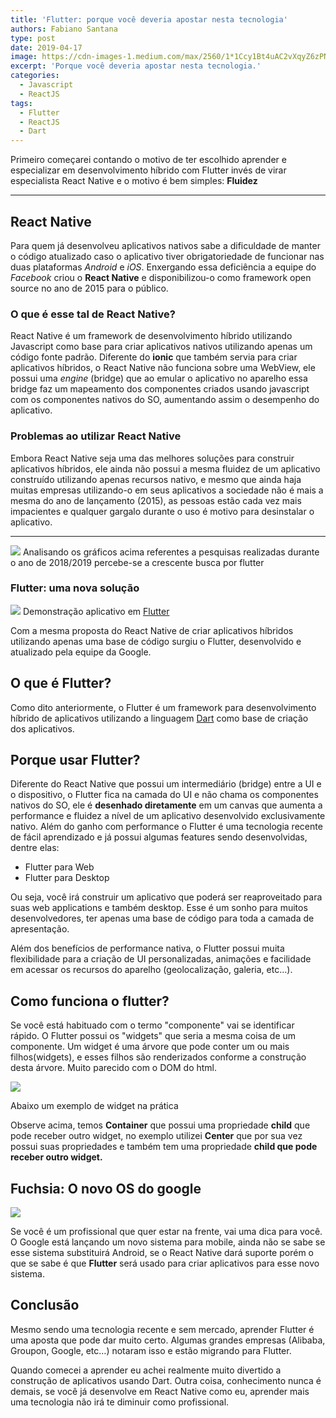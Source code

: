 ```yaml
---
title: 'Flutter: porque você deveria apostar nesta tecnologia'
authors: Fabiano Santana
type: post
date: 2019-04-17
image: https://cdn-images-1.medium.com/max/2560/1*1Ccy1Bt4uAC2vXqyZ6zPNQ.png
excerpt: 'Porque você deveria apostar nesta tecnologia.'
categories:
  - Javascript
  - ReactJS
tags:
  - Flutter
  - ReactJS
  - Dart
---
```


Primeiro começarei contando o motivo de ter escolhido aprender e especializar em desenvolvimento híbrido com Flutter invés de virar especialista React Native e o motivo é bem simples: **Fluidez**

*****

## React Native

Para quem já desenvolveu aplicativos nativos sabe a dificuldade de manter o código atualizado caso o aplicativo tiver obrigatoriedade de funcionar nas duas plataformas *Android* e *iOS*. Enxergando essa deficiência a equipe do *Facebook* criou o **React Native** e disponibilizou-o como framework open source no ano de 2015 para o público.

### O que é esse tal de React Native?

React Native é um framework de desenvolvimento híbrido utilizando Javascript como base para criar aplicativos nativos utilizando apenas um código fonte padrão. Diferente do **ionic** que também servia para criar aplicativos híbridos, o React Native não funciona sobre uma WebView, ele possui uma *engine* (bridge) que ao emular o aplicativo no aparelho essa bridge faz um mapeamento dos componentes criados usando javascript com os componentes nativos do SO, aumentando assim o desempenho do aplicativo.

### Problemas ao utilizar React Native

Embora React Native seja uma das melhores soluções para construir aplicativos híbridos, ele ainda não possui a mesma fluidez de um aplicativo construído utilizando apenas recursos nativo, e mesmo que ainda haja muitas empresas utilizando-o em seus aplicativos a sociedade não é mais a mesma do ano de lançamento (2015), as pessoas estão cada vez mais impacientes e qualquer gargalo durante o uso é motivo para desinstalar o aplicativo.

*****

![](https://cdn-images-1.medium.com/max/800/1*k_aQA6TG9rrqu8gz0drG9g.png)
<span class="figcaption_hack">Analisando os gráficos acima referentes a pesquisas realizadas durante o ano de 2018/2019 percebe-se a crescente busca por flutter</span>

### Flutter: uma nova solução

![](https://cdn-images-1.medium.com/max/600/1*42zsz13tv08yERlHsZCdOw.gif)
<span class="figcaption_hack">Demonstração aplicativo em [Flutter](https://flutter.dev/)</span>

Com a mesma proposta do React Native de criar aplicativos híbridos utilizando apenas uma base de código surgiu o Flutter, desenvolvido e atualizado pela equipe da Google.

## O que é Flutter?

Como dito anteriormente, o Flutter é um framework para desenvolvimento híbrido de aplicativos utilizando a linguagem [Dart](https://www.dartlang.org/) como base de criação dos aplicativos.

## Porque usar Flutter?

Diferente do React Native que possui um intermediário (bridge) entre a UI e o dispositivo, o Flutter fica na camada do UI e não chama os componentes nativos do SO, ele é **desenhado diretamente** em um canvas que aumenta a performance e fluidez a nível de um aplicativo desenvolvido exclusivamente nativo. Além do ganho com performance o Flutter é uma tecnologia recente de fácil aprendizado e já possui algumas features sendo desenvolvidas, dentre elas:

* Flutter para Web
* Flutter para Desktop

Ou seja, você irá construir um aplicativo que poderá ser reaproveitado para suas web applications e também desktop. Esse é um sonho para muitos desenvolvedores, ter apenas uma base de código para toda a camada de apresentação.

Além dos benefícios de performance nativa, o Flutter possui muita flexibilidade para a criação de UI personalizadas, animações e facilidade em acessar os recursos do aparelho (geolocalização, galeria, etc…).

## Como funciona o flutter?

Se você está habituado com o termo "componente" vai se identificar rápido. O Flutter possui os "widgets" que seria a mesma coisa de um componente. Um widget é uma árvore que pode conter um ou mais filhos(widgets), e esses filhos são renderizados conforme a construção desta árvore. Muito parecido com o DOM do html.

![](https://cdn-images-1.medium.com/max/800/1*j49HIY0az28VWMDrmUu9eg.png)

Abaixo um exemplo de widget na prática

<script src="https://gist.github.com/fabianosanttana/dade0549cbcbfaf1b5ce0351f9f5cb4d.js"></script>

Observe acima, temos **Container** que possui uma propriedade **child** que pode receber outro widget, no exemplo utilizei **Center** que por sua vez possui suas propriedades e também tem uma propriedade **child **que pode receber outro widget**.**

## Fuchsia: O novo OS do google

![](https://cdn-images-1.medium.com/max/800/1*2af3pcH8Ue-uTLkJoEElAw.jpeg)

Se você é um profissional que quer estar na frente, vai uma dica para você. O Google está lançando um novo sistema para mobile, ainda não se sabe se esse sistema substituirá Android, se o React Native dará suporte porém o que se sabe é que **Flutter** será usado para criar aplicativos para esse novo sistema.

## Conclusão

Mesmo sendo uma tecnologia recente e sem mercado, aprender Flutter é uma aposta que pode dar muito certo. Algumas grandes empresas (Alibaba, Groupon, Google, etc…) notaram isso e estão migrando para Flutter.

Quando comecei a aprender eu achei realmente muito divertido a construção de aplicativos usando Dart. Outra coisa, conhecimento nunca é demais, se você já desenvolve em React Native como eu, aprender mais uma tecnologia não irá te diminuir como profissional.

